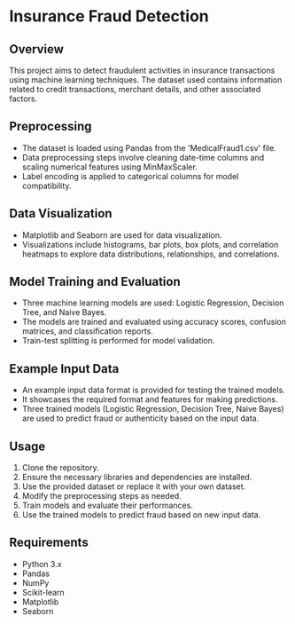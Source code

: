 # Insurance Fraud Detection

## Overview
This project aims to detect fraudulent activities in insurance transactions using machine learning techniques. The dataset used contains information related to credit transactions, merchant details, and other associated factors.

## Preprocessing
- The dataset is loaded using Pandas from the 'MedicalFraud1.csv' file.
- Data preprocessing steps involve cleaning date-time columns and scaling numerical features using MinMaxScaler.
- Label encoding is applied to categorical columns for model compatibility.

## Data Visualization
- Matplotlib and Seaborn are used for data visualization.
- Visualizations include histograms, bar plots, box plots, and correlation heatmaps to explore data distributions, relationships, and correlations.

## Model Training and Evaluation
- Three machine learning models are used: Logistic Regression, Decision Tree, and Naive Bayes.
- The models are trained and evaluated using accuracy scores, confusion matrices, and classification reports.
- Train-test splitting is performed for model validation.

## Example Input Data
- An example input data format is provided for testing the trained models.
- It showcases the required format and features for making predictions.
- Three trained models (Logistic Regression, Decision Tree, Naive Bayes) are used to predict fraud or authenticity based on the input data.

## Usage
1. Clone the repository.
2. Ensure the necessary libraries and dependencies are installed.
3. Use the provided dataset or replace it with your own dataset.
4. Modify the preprocessing steps as needed.
5. Train models and evaluate their performances.
6. Use the trained models to predict fraud based on new input data.

## Requirements
- Python 3.x
- Pandas
- NumPy
- Scikit-learn
- Matplotlib
- Seaborn

